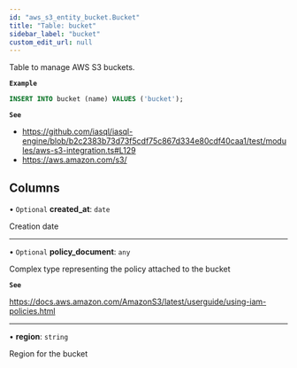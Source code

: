 ```yaml
---
id: "aws_s3_entity_bucket.Bucket"
title: "Table: bucket"
sidebar_label: "bucket"
custom_edit_url: null
---
```


Table to manage AWS S3 buckets.

**`Example`**

```sql
INSERT INTO bucket (name) VALUES ('bucket');
```

**`See`**

 - https://github.com/iasql/iasql-engine/blob/b2c2383b73d73f5cdf75c867d334e80cdf40caa1/test/modules/aws-s3-integration.ts#L129
 - https://aws.amazon.com/s3/

## Columns

• `Optional` **created\_at**: `date`

Creation date

___

• `Optional` **policy\_document**: `any`

Complex type representing the policy attached to the bucket

**`See`**

https://docs.aws.amazon.com/AmazonS3/latest/userguide/using-iam-policies.html

___

• **region**: `string`

Region for the bucket
